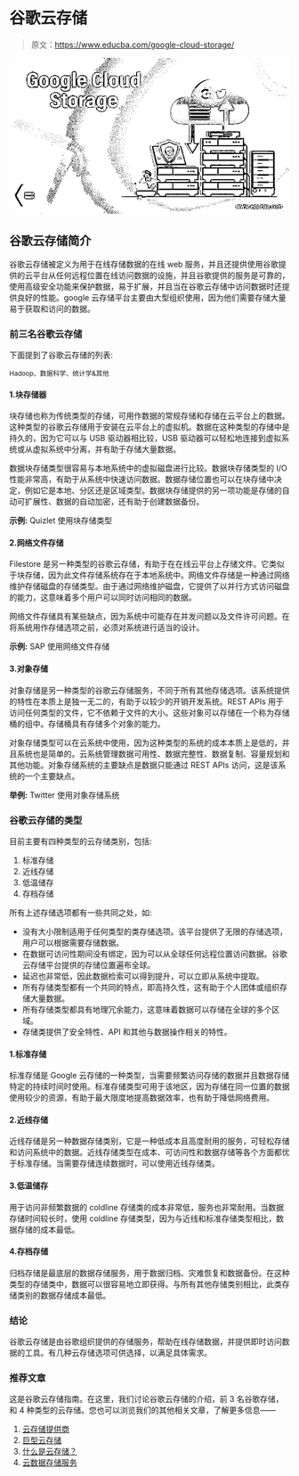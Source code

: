 # 谷歌云存储

> 原文：<https://www.educba.com/google-cloud-storage/>

![Google Cloud Storage](img/865b3b43f8b3e6b8e37d05bc2d179955.png)



## 谷歌云存储简介

谷歌云存储被定义为用于在线存储数据的在线 web 服务，并且还提供使用谷歌提供的云平台从任何远程位置在线访问数据的设施，并且谷歌提供的服务是可靠的，使用高级安全功能来保护数据，易于扩展，并且当在谷歌云存储中访问数据时还提供良好的性能。google 云存储平台主要由大型组织使用，因为他们需要存储大量易于获取和访问的数据。

### 前三名谷歌云存储

下面提到了谷歌云存储的列表:

<small>Hadoop、数据科学、统计学&其他</small>

#### 1.块存储器

块存储也称为传统类型的存储，可用作数据的常规存储和存储在云平台上的数据。这种类型的谷歌云存储用于安装在云平台上的虚拟机。数据在这种类型的存储中是持久的，因为它可以与 USB 驱动器相比较，USB 驱动器可以轻松地连接到虚拟系统或从虚拟系统中分离，并有助于存储大量数据。

数据块存储类型很容易与本地系统中的虚拟磁盘进行比较。数据块存储类型的 I/O 性能非常高，有助于从系统中快速访问数据。数据存储位置也可以在块存储中决定，例如它是本地、分区还是区域类型。数据块存储提供的另一项功能是存储的自动可扩展性、数据的自动加密，还有助于创建数据备份。

**示例:** Quizlet 使用块存储类型

#### 2.网络文件存储

Filestore 是另一种类型的谷歌云存储，有助于在在线云平台上存储文件。它类似于块存储，因为此文件存储系统存在于本地系统中。网络文件存储是一种通过网络维护存储磁盘的存储类型。由于通过网络维护磁盘，它提供了以并行方式访问磁盘的能力，这意味着多个用户可以同时访问相同的数据。

网络文件存储具有某些缺点，因为系统中可能存在并发问题以及文件许可问题。在将系统用作存储选项之前，必须对系统进行适当的设计。

**示例:** SAP 使用网络文件存储

#### 3.对象存储

对象存储是另一种类型的谷歌云存储服务，不同于所有其他存储选项。该系统提供的特性在本质上是独一无二的，有助于以较少的开销开发系统。REST APIs 用于访问任何类型的文件，它不依赖于文件的大小。这些对象可以存储在一个称为存储桶的组中。存储桶具有存储多个对象的能力。

对象存储类型可以在云系统中使用，因为这种类型的系统的成本本质上是低的，并且系统也是简单的。云系统管理数据可用性、数据完整性、数据复制、容量规划和其他功能。对象存储系统的主要缺点是数据只能通过 REST APIs 访问，这是该系统的一个主要缺点。

**举例:** Twitter 使用对象存储系统

### 谷歌云存储的类型

目前主要有四种类型的云存储类别，包括:

1.  标准存储
2.  近线存储
3.  低温储存
4.  存档存储

所有上述存储选项都有一些共同之处，如:

*   没有大小限制适用于任何类型的类存储选项。该平台提供了无限的存储选项，用户可以根据需要存储数据。
*   在数据可访问性期间没有绑定，因为可以从全球任何远程位置访问数据。谷歌云存储平台提供的存储位置遍布全球。
*   延迟也非常低，因此数据检索可以得到提升，可以立即从系统中提取。
*   所有存储类型都有一个共同的特点，即高持久性，这有助于个人团体或组织存储大量数据。
*   所有存储类型都具有地理冗余能力，这意味着数据可以存储在全球的多个区域。
*   存储类提供了安全特性、API 和其他与数据操作相关的特性。

#### 1.标准存储

标准存储是 Google 云存储的一种类型，当需要频繁访问存储的数据并且数据存储特定的持续时间时使用。标准存储类型可用于该地区，因为存储在同一位置的数据使用较少的资源，有助于最大限度地提高数据效率，也有助于降低网络费用。

#### 2.近线存储

近线存储是另一种数据存储类别，它是一种低成本且高度耐用的服务，可轻松存储和访问系统中的数据。近线存储类型在成本、可访问性和数据存储等各个方面都优于标准存储。当需要存储连续数据时，可以使用近线存储类。

#### 3.低温储存

用于访问非频繁数据的 coldline 存储类的成本非常低，服务也非常耐用。当数据存储时间较长时，使用 coldline 存储类型，因为与近线和标准存储类型相比，数据存储的成本最低。

#### 4.存档存储

归档存储是最底层的数据存储服务，用于数据归档、灾难恢复和数据备份。在这种类型的存储类中，数据可以很容易地立即获得。与所有其他存储类别相比，此类存储类别的数据存储成本最低。

### 结论

谷歌云存储是由谷歌组织提供的存储服务，帮助在线存储数据，并提供即时访问数据的工具。有几种云存储选项可供选择，以满足具体需求。

### 推荐文章

这是谷歌云存储指南。在这里，我们讨论谷歌云存储的介绍，前 3 名谷歌存储，和 4 种类型的云存储。您也可以浏览我们的其他相关文章，了解更多信息——

1.  [云存储提供商](https://www.educba.com/cloud-storage-providers/)
2.  [巨型云存储](https://www.educba.com/mega-cloud-storage/)
3.  [什么是云存储？](https://www.educba.com/what-is-cloud-storage/)
4.  [云数据存储服务](https://www.educba.com/cloud-data-storage-service/?source=leftnav)





